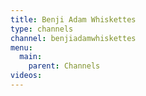 ```yaml
---
title: Benji Adam Whiskettes
type: channels
channel: benjiadamwhiskettes
menu:
  main:
    parent: Channels
videos:
---
```

